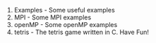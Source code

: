 1. Examples - Some useful examples
2. MPI - Some MPI examples 
3. openMP - Some openMP examples 
4. tetris - The tetris game written in C. Have Fun!
